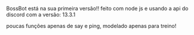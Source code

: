 BossBot está na sua primeira versão!!
feito com node js e usando a api do discord com a versão: 13.3.1

poucas funções apenas de say e ping, modelado apenas para treino!

